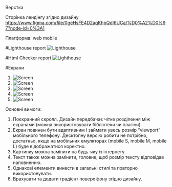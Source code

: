 Верстка

Сторінка лендінгу згідно дизайну
https://www.figma.com/file/0geHsFE4D2aqKhpQdI6UCa/%D0%A2%D0%97?node-id=0%3A1

Платформа: web mobile

#Lighthouse report
![Lighthouse](https://github.com/darynakarmazin/landing-full-promo/raw/main/style/images/preview/lighthouse.png)

#Html Checker report
![Lighthouse](https://github.com/darynakarmazin/landing-full-promo/raw/main/style/images/preview/html.png)


#Екрани
1. ![Screen](https://github.com/darynakarmazin/landing-full-promo/raw/main/style/images/preview/1.png)
2. ![Screen](https://github.com/darynakarmazin/landing-full-promo/raw/main/style/images/preview/2.png)
3. ![Screen](https://github.com/darynakarmazin/landing-full-promo/raw/main/style/images/preview/3.png)
4. ![Screen](https://github.com/darynakarmazin/landing-full-promo/raw/main/style/images/preview/4.png)
5. ![Screen](https://github.com/darynakarmazin/landing-full-promo/raw/main/style/images/preview/5.png)

Основні вимоги:
1) Поєкранний скролл. Дизайн передбачає чітке розділення між екранами (можна
використовувати бібліотеки чи плагіни).
2) Екран повинен бути адаптивним і займати увесь розмір “viewport” мобільного
телефону. Десктопну версію робити не потрібно, достатньо, якщо на мобільних
емуляторах (mobile S, mobile M, mobile L) буде відображатися коректно.
3) Картинку можна замінити на будь-яку із інтернету.
4) Текст також можна замінити, головне, щоб розмір тексту відповідав наповненню.
5) Однакові елементи винести в загальні стилі та повторно використовувати.
6) Врахувати та додати градієнт поверх фону згідно дизайну.
